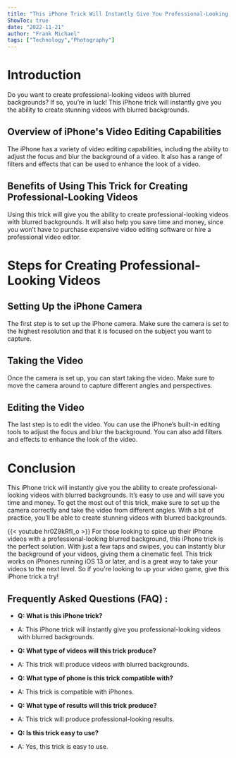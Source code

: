 ```yaml
---
title: "This iPhone Trick Will Instantly Give You Professional-Looking Videos With Blurred Backgrounds!"
ShowToc: true 
date: "2022-11-21"
author: "Frank Michael" 
tags: ["Technology","Photography"]
---
```

# Introduction
Do you want to create professional-looking videos with blurred backgrounds? If so, you’re in luck! This iPhone trick will instantly give you the ability to create stunning videos with blurred backgrounds. 

## Overview of iPhone's Video Editing Capabilities
The iPhone has a variety of video editing capabilities, including the ability to adjust the focus and blur the background of a video. It also has a range of filters and effects that can be used to enhance the look of a video. 

## Benefits of Using This Trick for Creating Professional-Looking Videos
Using this trick will give you the ability to create professional-looking videos with blurred backgrounds. It will also help you save time and money, since you won’t have to purchase expensive video editing software or hire a professional video editor.

# Steps for Creating Professional-Looking Videos

## Setting Up the iPhone Camera
The first step is to set up the iPhone camera. Make sure the camera is set to the highest resolution and that it is focused on the subject you want to capture.

## Taking the Video
Once the camera is set up, you can start taking the video. Make sure to move the camera around to capture different angles and perspectives.

## Editing the Video
The last step is to edit the video. You can use the iPhone’s built-in editing tools to adjust the focus and blur the background. You can also add filters and effects to enhance the look of the video.

# Conclusion 
This iPhone trick will instantly give you the ability to create professional-looking videos with blurred backgrounds. It’s easy to use and will save you time and money. To get the most out of this trick, make sure to set up the camera correctly and take the video from different angles. With a bit of practice, you’ll be able to create stunning videos with blurred backgrounds.

{{< youtube hr0Z9kRfI_o >}} 
For those looking to spice up their iPhone videos with a professional-looking blurred background, this iPhone trick is the perfect solution. With just a few taps and swipes, you can instantly blur the background of your videos, giving them a cinematic feel. This trick works on iPhones running iOS 13 or later, and is a great way to take your videos to the next level. So if you're looking to up your video game, give this iPhone trick a try!

## Frequently Asked Questions (FAQ) :
- **Q: What is this iPhone trick?**
- A: This iPhone trick will instantly give you professional-looking videos with blurred backgrounds.

- **Q: What type of videos will this trick produce?**
- A: This trick will produce videos with blurred backgrounds.

- **Q: What type of phone is this trick compatible with?**
- A: This trick is compatible with iPhones.

- **Q: What type of results will this trick produce?**
- A: This trick will produce professional-looking results.

- **Q: Is this trick easy to use?**
- A: Yes, this trick is easy to use.


